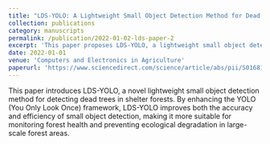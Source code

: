 ```yaml
---
title: "LDS-YOLO: A Lightweight Small Object Detection Method for Dead Trees from Shelter Forest"
collection: publications
category: manuscripts
permalink: /publication/2022-01-02-lds-paper-2
excerpt: 'This paper proposes LDS-YOLO, a lightweight small object detection method designed for detecting dead trees in shelter forests.'
date: 2022-01-01
venue: 'Computers and Electronics in Agriculture'
paperurl: 'https://www.sciencedirect.com/science/article/abs/pii/S0168169922003520'
---
```


This paper introduces LDS-YOLO, a novel lightweight small object detection method for detecting dead trees in shelter forests. By enhancing the YOLO (You Only Look Once) framework, LDS-YOLO improves both the accuracy and efficiency of small object detection, making it more suitable for monitoring forest health and preventing ecological degradation in large-scale forest areas.
